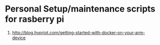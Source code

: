 # Personal Setup/maintenance scripts for rasberry pi

1. http://blog.hypriot.com/getting-started-with-docker-on-your-arm-device

